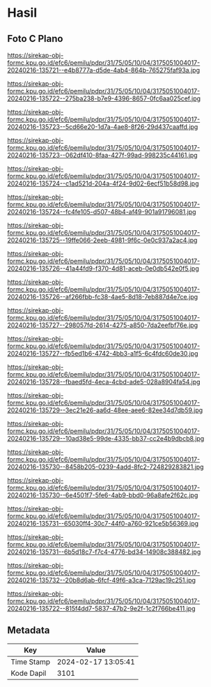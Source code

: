 # Hasil

## Foto C Plano

https://sirekap-obj-formc.kpu.go.id/efc6/pemilu/pdpr/31/75/05/10/04/3175051004017-20240216-135721--e4b8777a-d5de-4ab4-864b-765275faf93a.jpg

https://sirekap-obj-formc.kpu.go.id/efc6/pemilu/pdpr/31/75/05/10/04/3175051004017-20240216-135722--275ba238-b7e9-4396-8657-0fc6aa025cef.jpg

https://sirekap-obj-formc.kpu.go.id/efc6/pemilu/pdpr/31/75/05/10/04/3175051004017-20240216-135723--5cd66e20-1d7a-4ae8-8f26-29d437caaffd.jpg

https://sirekap-obj-formc.kpu.go.id/efc6/pemilu/pdpr/31/75/05/10/04/3175051004017-20240216-135723--062df410-8faa-427f-99ad-998235c44161.jpg

https://sirekap-obj-formc.kpu.go.id/efc6/pemilu/pdpr/31/75/05/10/04/3175051004017-20240216-135724--c1ad521d-204a-4f24-9d02-6ecf51b58d98.jpg

https://sirekap-obj-formc.kpu.go.id/efc6/pemilu/pdpr/31/75/05/10/04/3175051004017-20240216-135724--fc4fe105-d507-48b4-af49-901a91796081.jpg

https://sirekap-obj-formc.kpu.go.id/efc6/pemilu/pdpr/31/75/05/10/04/3175051004017-20240216-135725--19ffe066-2eeb-4981-9f6c-0e0c937a2ac4.jpg

https://sirekap-obj-formc.kpu.go.id/efc6/pemilu/pdpr/31/75/05/10/04/3175051004017-20240216-135726--41a44fd9-f370-4d81-aceb-0e0db542e0f5.jpg

https://sirekap-obj-formc.kpu.go.id/efc6/pemilu/pdpr/31/75/05/10/04/3175051004017-20240216-135726--af266fbb-fc38-4ae5-8d18-7eb887d4e7ce.jpg

https://sirekap-obj-formc.kpu.go.id/efc6/pemilu/pdpr/31/75/05/10/04/3175051004017-20240216-135727--298057fd-2614-4275-a850-7da2eefbf76e.jpg

https://sirekap-obj-formc.kpu.go.id/efc6/pemilu/pdpr/31/75/05/10/04/3175051004017-20240216-135727--fb5ed1b6-4742-4bb3-a1f5-6c4fdc60de30.jpg

https://sirekap-obj-formc.kpu.go.id/efc6/pemilu/pdpr/31/75/05/10/04/3175051004017-20240216-135728--fbaed5fd-4eca-4cbd-ade5-028a8904fa54.jpg

https://sirekap-obj-formc.kpu.go.id/efc6/pemilu/pdpr/31/75/05/10/04/3175051004017-20240216-135729--3ec21e26-aa6d-48ee-aee6-82ee34d7db59.jpg

https://sirekap-obj-formc.kpu.go.id/efc6/pemilu/pdpr/31/75/05/10/04/3175051004017-20240216-135729--10ad38e5-99de-4335-bb37-cc2e4b9dbcb8.jpg

https://sirekap-obj-formc.kpu.go.id/efc6/pemilu/pdpr/31/75/05/10/04/3175051004017-20240216-135730--8458b205-0239-4add-8fc2-724829283821.jpg

https://sirekap-obj-formc.kpu.go.id/efc6/pemilu/pdpr/31/75/05/10/04/3175051004017-20240216-135730--6e4501f7-5fe6-4ab9-bbd0-96a8afe2f62c.jpg

https://sirekap-obj-formc.kpu.go.id/efc6/pemilu/pdpr/31/75/05/10/04/3175051004017-20240216-135731--65030ff4-30c7-44f0-a760-921ce5b56369.jpg

https://sirekap-obj-formc.kpu.go.id/efc6/pemilu/pdpr/31/75/05/10/04/3175051004017-20240216-135731--6b5d18c7-f7c4-4776-bd34-14908c388482.jpg

https://sirekap-obj-formc.kpu.go.id/efc6/pemilu/pdpr/31/75/05/10/04/3175051004017-20240216-135732--20b8d6ab-6fcf-49f6-a3ca-7129ac19c251.jpg

https://sirekap-obj-formc.kpu.go.id/efc6/pemilu/pdpr/31/75/05/10/04/3175051004017-20240216-135722--815f4dd7-5837-47b2-9e2f-1c2f766be411.jpg


## Metadata

| Key        | Value               |
| ---------- | ------------------- |
| Time Stamp | 2024-02-17 13:05:41 |
| Kode Dapil | 3101                |



